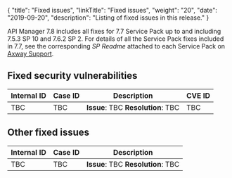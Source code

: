 {
    "title": "Fixed issues",
    "linkTitle": "Fixed issues",
    "weight": "20",
    "date": "2019-09-20",
    "description": "Listing of fixed issues in this release."
}

<!-- TODO Update this statement with the versions and SP numbers for 7.8 -->

API Manager 7.8 includes all fixes for 7.7 Service Pack up to and including 7.5.3 SP 10 and 7.6.2 SP 2. For details of all the Service Pack fixes included in 7.7, see the corresponding _SP Readme_ attached to each Service Pack on [Axway Support](https://support.axway.com).

## Fixed security vulnerabilities

<!-- TODO copy and paste the list from confluence -->

|Internal ID |Case ID |Description |CVE ID|
|--------- |--- |--- |--- |
|TBC |TBC |**Issue**: TBC **Resolution**: TBC| TBC |
  
## Other fixed issues

<!-- TODO copy and paste the list from confluence -->

|Internal ID |Case ID  |Description |
|--- |--- |--- |
|TBC |TBC |**Issue**: TBC **Resolution**: TBC| TBC |
